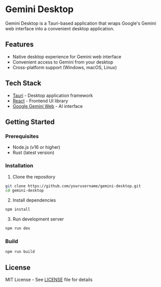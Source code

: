 # Gemini Desktop

Gemini Desktop is a Tauri-based application that wraps Google's Gemini web interface into a convenient desktop application.

## Features

- Native desktop experience for Gemini web interface
- Convenient access to Gemini from your desktop
- Cross-platform support (Windows, macOS, Linux)

## Tech Stack

- [Tauri](https://tauri.app/) - Desktop application framework
- [React](https://reactjs.org/) - Frontend UI library
- [Google Gemini Web](https://gemini.google.com/) - AI interface

## Getting Started

### Prerequisites

- Node.js (v16 or higher)
- Rust (latest version)

### Installation

1. Clone the repository
```bash
git clone https://github.com/yourusername/gemini-desktop.git
cd gemini-desktop
```

2. Install dependencies
```bash
npm install
```

3. Run development server
```bash
npm run dev
```

### Build

```bash
npm run build
```

## License

MIT License - See [LICENSE](LICENSE) file for details
